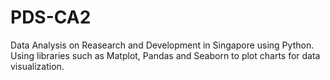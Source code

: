 # PDS-CA2
Data Analysis on Reasearch and Development in Singapore using Python.
Using libraries such as Matplot, Pandas and Seaborn to plot charts for data visualization. 
